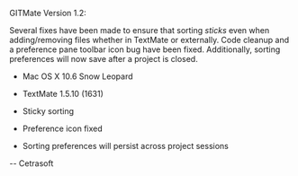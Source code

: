 GITMate Version 1.2:

Several fixes have been made to ensure that sorting *sticks* even when adding/removing files whether in TextMate or externally. Code cleanup and a preference pane toolbar icon bug have been fixed. Additionally, sorting preferences will now save after a project is closed.

* Mac OS X 10.6 Snow Leopard

* TextMate 1.5.10 (1631)

* Sticky sorting

* Preference icon fixed

* Sorting preferences will persist across project sessions

-- Cetrasoft